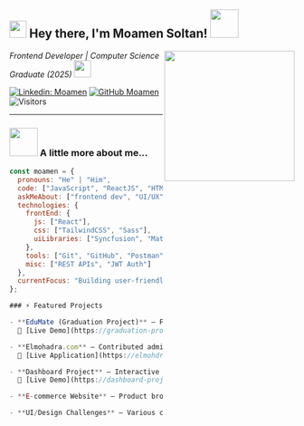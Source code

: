 <h2><img src="https://emojis.slackmojis.com/emojis/images/1531849430/4246/blob-sunglasses.gif" width="30"/> Hey there, I'm Moamen Soltan! <img src="https://media.giphy.com/media/12oufCB0MyZ1Go/giphy.gif" width="50"></h2>

<img align='right' src="https://media.giphy.com/media/M9gbBd9nbDrOTu1Mqx/giphy.gif" width="230">

<p><em>Frontend Developer | Computer Science Graduate (2025) <img src="https://media.giphy.com/media/WUlplcMpOCEmTGBtBW/giphy.gif" width="30"></em></p>

[![Linkedin: Moamen](https://img.shields.io/badge/-Moamen-blue?style=flat-square&logo=Linkedin&logoColor=white&link=https://www.linkedin.com/in/moamen-soltan-2b41422a5/)](https://www.linkedin.com/in/moamen-soltan-2b41422a5/)
[![GitHub Moamen](https://img.shields.io/github/followers/MoamenSoltan?label=follow&style=social)](https://github.com/MoamenSoltan)
![Visitors](https://visitor-badge.glitch.me/badge?page_id=MoamenSoltan.MoamenSoltan)

---

### <img src="https://media.giphy.com/media/VgCDAzcKvsR6OM0uWg/giphy.gif" width="50"> A little more about me...  

```javascript
const moamen = {
  pronouns: "He" | "Him",
  code: ["JavaScript", "ReactJS", "HTML", "CSS", "TailwindCSS"],
  askMeAbout: ["frontend dev", "UI/UX", "dashboards", "e-learning apps", "e-commerce"],
  technologies: {
    frontEnd: {
      js: ["React"],
      css: ["TailwindCSS", "Sass"],
      uiLibraries: ["Syncfusion", "Material UI"]
    },
    tools: ["Git", "GitHub", "Postman", "Swagger", "VS Code"],
    misc: ["REST APIs", "JWT Auth"]
  },
  currentFocus: "Building user-friendly and responsive web apps"
};

### ⚡ Featured Projects  

- **EduMate (Graduation Project)** – Frontend lead for a role-based education system with authentication and API integration  
  🔗 [Live Demo](https://graduation-project-5fbp.vercel.app/)  

- **Elmohadra.com** – Contributed admin pages & quiz logic for an online education system  
  🔗 [Live Application](https://elmohdra.com/)  

- **Dashboard Project** – Interactive charts and theme management with React + Syncfusion  
  🔗 [Live Demo](https://dashboard-project-zeta-rosy.vercel.app/)  

- **E-commerce Website** – Product browsing, cart, and checkout flows  

- **UI/Design Challenges** – Various creative HTML & CSS mini projects  
